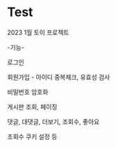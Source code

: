 # Test
2023 1월 토이 프로젝트

-기능- 

로그인

회원가입 - 아이디 중복체크, 유효성 검사

비밀번호 암호화

게시판 조회, 페이징

댓글, 대댓글, 더보기, 조회수, 좋아요

조회수 쿠키 설정 등



